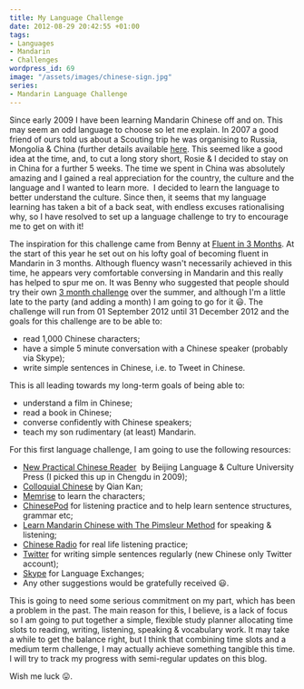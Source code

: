 ```yaml
---
title: My Language Challenge
date: 2012-08-29 20:42:55 +01:00
tags:
- Languages
- Mandarin
- Challenges
wordpress_id: 69
image: "/assets/images/chinese-sign.jpg"
series:
- Mandarin Language Challenge
---
```


Since early 2009 I have been learning Mandarin Chinese off and on. This may seem an odd language to
choose so let me explain. In 2007 a good friend of ours told us about a Scouting trip he was
organising to Russia, Mongolia & China (further details available [here][3n]. This seemed like a
good idea at the time, and, to cut a long story short, Rosie & I decided to stay on in China for a
further 5 weeks. The time we spent in China was absolutely amazing and I gained a real appreciation
for the country, the culture and the language and I wanted to learn more.  I decided to learn the
language to better understand the culture. Since then, it seems that my language learning has taken
a bit of a back seat, with endless excuses rationalising why, so I have resolved to set up a
language challenge to try to encourage me to get on with it!

The inspiration for this challenge came from Benny at [Fluent in 3 Months][fi3m]. At the start of
this year he set out on his lofty goal of becoming fluent in Mandarin in 3 months. Although fluency
wasn't necessarily achieved in this time, he appears very comfortable conversing in Mandarin and
this really has helped to spur me on. It was Benny who suggested that people should try their own
[3 month challenge][3m] over the summer, and although I'm a little late to the party (and adding a
month) I am going to go for it :smiley:. The challenge will run from 01 September 2012 until 31
December 2012 and the goals for this challenge are to be able to:

  * read 1,000 Chinese characters;
  * have a simple 5 minute conversation with a Chinese speaker (probably via Skype);
  * write simple sentences in Chinese, i.e. to Tweet in Chinese.

This is all leading towards my long-term goals of being able to:

  * understand a film in Chinese;
  * read a book in Chinese;
  * converse confidently with Chinese speakers;
  * teach my son rudimentary (at least) Mandarin.

For this first language challenge, I am going to use the following resources:
	
  * [New Practical Chinese Reader][npcr]  by Beijing Language & Culture University Press (I picked this up in Chengdu in 2009);	
  * [Colloquial Chinese][cc] by Qian Kan;	
  * [Memrise][mem] to learn the characters;	
  * [ChinesePod][cp] for listening practice and to help learn sentence structures, grammar etc;	
  * [Learn Mandarin Chinese with The Pimsleur Method][pim] for speaking & listening;	
  * [Chinese Radio][cr] for real life listening practice;	
  * [Twitter][twi] for writing simple sentences regularly (new Chinese only Twitter account);	
  * [Skype][sky] for Language Exchanges;	
  * Any other suggestions would be gratefully received :smiley:.

This is going to need some serious commitment on my part, which has been a problem in the past. The
main reason for this, I believe, is a lack of focus so I am going to put together a simple, flexible
study planner allocating time slots to reading, writing, listening, speaking & vocabulary work. It
may take a while to get the balance right, but I think that combining time slots and a medium term
challenge, I may actually achieve something tangible this time. I will try to track my progress with
semi-regular updates on this blog.

Wish me luck :stuck_out_tongue:.

[3n]: //travel.perry-online.me.uk/china-2009/ "Three Nations & China 2009"
[fi3m]: //www.fluentin3months.com/ "Fluent in 3 Months"
[3m]: //www.fluentin3months.com/fi3m-challenge/ "3 month challenge"
[npcr]: //www.chinabooks.com/home.php?cat=319 "New Practical Chinese Reader"
[cc]: //www.routledge.com/books/details/9780415434157/ "Colloquial Chinese"
[mem]: //memrise.com/ "Memrise"
[cp]: //chinesepod.com/ "ChinesePod"
[pim]: //www.pimsleur.com/Learn-Mandarin-Chinese "Learn Mandarin Chinese with The Pimsleur Method"
[cr]: mms://media.ccdntech.com/wmtencoder/rti/cbs2.wmv "Chinese Radio"
[twi]: //twitter.com/richard_p2_ZH "Richard Perry Chinese Language Twitter Account"
[sky]: //www.skype.com/ "Skype"
